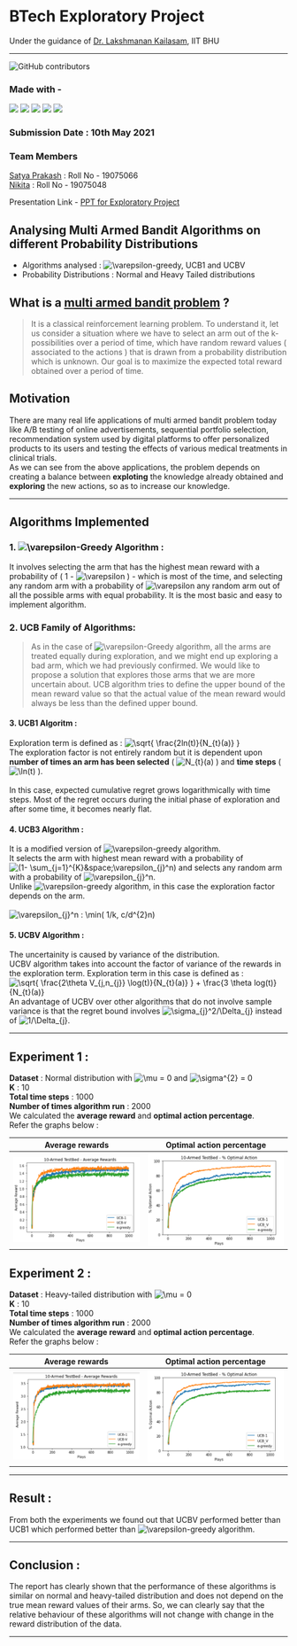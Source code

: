 #  BTech Exploratory Project 
Under the guidance of [Dr. Lakshmanan Kailasam](https://www.iitbhu.ac.in/dept/cse/people/lakshmanankcse), IIT BHU
<hr/>

![GitHub contributors](https://img.shields.io/github/contributors/n4i9kita/ExploratoryProject?color=green&logoColor=blue)
### Made with - 
<img src="https://img.shields.io/badge/python%20-%2314354C.svg?&style=for-the-badge&logo=python&logoColor=white"/> <img src="https://img.shields.io/badge/numpy%20-%23013243.svg?&style=for-the-badge&logo=numpy&logoColor=white" /> <img src="https://img.shields.io/badge/Jupyter%20-%23F37626.svg?&style=for-the-badge&logo=Jupyter&logoColor=white" /> <img src="https://img.shields.io/badge/git%20-%23F05033.svg?&style=for-the-badge&logo=git&logoColor=white"/> <img src="https://img.shields.io/badge/github%20-%23121011.svg?&style=for-the-badge&logo=github&logoColor=white"/>

### Submission Date : 10th May 2021
### __Team Members__
[Satya Prakash](https://github.com/sp-ps) : Roll No - 19075066 <br/>
[Nikita](https://github.com/n4i9kita) : Roll No - 19075048

Presentation Link - [PPT for Exploratory Project](https://docs.google.com/presentation/d/1nr8daElVh3E1s5hx3gytAdmx2nFKL5j-Mor7uHKVXtw/edit#slide=id.p1)
## Analysing  __Multi Armed Bandit Algorithms__ on different __Probability Distributions__
- Algorithms analysed : <img src="https://latex.codecogs.com/gif.latex?\varepsilon" title="\varepsilon" />-greedy, UCB1 and UCBV 
- Probability Distributions : Normal and Heavy Tailed distributions

## What is a [multi armed bandit problem](https://en.wikipedia.org/wiki/Multi-armed_bandit) ?
> It is a classical reinforcement learning problem. 
To understand it, let us consider a situation where we have to select an arm out of the k-possibilities over a period of time, which have random reward values ( associated to the actions ) that is drawn from a probability distribution which is unknown. Our goal is to maximize the expected total reward obtained over a period of time.

## Motivation
There are many real life applications of multi armed bandit problem today like A/B testing of online advertisements, sequential portfolio selection, recommendation system used by digital platforms to offer personalized products to its users and  testing the effects of various medical treatments in clinical trials. <br>
As we can see from the above applications, the problem depends on creating a balance between __exploting__ the knowledge already obtained and __exploring__ the new actions, so as to increase our knowledge.
<hr/>

## Algorithms Implemented
### 1. <img src="https://latex.codecogs.com/gif.latex?\varepsilon" title="\varepsilon" />-Greedy Algorithm :
It involves selecting the arm that has the highest mean reward with a probability of ( 1 - <img src="https://latex.codecogs.com/gif.latex?\varepsilon" title="\varepsilon" /> ) - which is most of the time, and selecting any random arm with a probability of  <img src="https://latex.codecogs.com/gif.latex?\varepsilon" title="\varepsilon" /> any random arm out of all the possible arms with equal probability.
It is the most basic and easy to implement algorithm. 

### 2. UCB Family of Algorithms:
>As in the case of  <img src="https://latex.codecogs.com/gif.latex?\varepsilon" title="\varepsilon" />-Greedy algorithm, all the arms are treated equally during exploration, and we might end up exploring a bad arm, which we had previously confirmed. 
>We would like to propose a solution that explores those arms that we are more uncertain about. 
>UCB algorithm tries to define the upper bound of the mean reward value
so that the actual value of the mean reward would always be less than the defined upper bound.
#### 3. __UCB1 Algoritm__ : 
Exploration term is defined as : <img src="https://latex.codecogs.com/gif.latex?\sqrt{&space;\frac{2ln(t)}{N_{t}(a)}&space;}" title="\sqrt{ \frac{2ln(t)}{N_{t}(a)} }" /> <br/>
The exploration factor is not entirely random but it is dependent upon __number of times an arm has been selected__ ( <img src="https://latex.codecogs.com/gif.latex?N_{t}(a)" title="N_{t}(a)" /> ) and __time steps__ ( <img src="https://latex.codecogs.com/gif.latex?\ln(t)" title="\ln(t)" /> ). <br/> <br/>
In this case, expected cumulative regret grows logarithmically with time steps. Most of the regret occurs during the initial phase of exploration and after some time, it becomes nearly flat.
#### 4. __UCB3 Algorithm__ :
It is a modified version of <img src="https://latex.codecogs.com/gif.latex?\varepsilon" title="\varepsilon" />-greedy algorithm. <br/>
It selects the arm with highest mean reward with a probability of <img src="https://latex.codecogs.com/gif.latex?(1-&space;\sum_{j=1}^{K}&space;\varepsilon_{j}^n)" title="(1- \sum_{j=1}^{K}&space;\varepsilon_{j}^n)" /> and selects any random arm with a probability of <img src="https://latex.codecogs.com/gif.latex?\varepsilon_{j}^n" title="\varepsilon_{j}^n" />. <br/> 
Unlike <img src="https://latex.codecogs.com/gif.latex?\varepsilon" title="\varepsilon" />-greedy algorithm, in this case the exploration factor depends on the arm. <br/><br/>
 <img src="https://latex.codecogs.com/gif.latex?\varepsilon_{j}^n&space;:&space;\min(&space;1/k,&space;c/d^{2}n)" title="\varepsilon_{j}^n : \min( 1/k, c/d^{2}n)" />

#### 5. __UCBV Algorithm__ :
The uncertainity is caused by variance of the distribution. <br/>
UCBV algorithm takes into account the factor of variance of the rewards in the exploration term. 
Exploration term in this case is defined as :  <img src="https://latex.codecogs.com/gif.latex?\sqrt{&space;\frac{2\theta&space;V_{j,n_{j}}&space;\log(t)}{N_{t}(a)}&space;}&space;&plus;&space;\frac{3&space;\theta&space;log(t)}{N_{t}(a)}" title="\sqrt{ \frac{2\theta V_{j,n_{j}} \log(t)}{N_{t}(a)} } + \frac{3 \theta log(t)}{N_{t}(a)}" /><br/>
An advantage of UCBV over other algorithms that do not involve sample variance is that the regret bound involves <img src="https://latex.codecogs.com/gif.latex?\sigma_{j}^2/\Delta_{j}" title="\sigma_{j}^2/\Delta_{j}" /> instead of <img src="https://latex.codecogs.com/gif.latex?1/\Delta_{j}" title="1/\Delta_{j}" />.  

<hr/>

## Experiment 1 :
__Dataset__ : Normal distribution with <img src="https://latex.codecogs.com/gif.latex?\mu&space;=&space;0" title="\mu = 0" />  and <img src="https://latex.codecogs.com/gif.latex?\sigma^{2}&space;=&space;0" title="\sigma^{2} = 0" /> <br/>
__K__ : 10 <br/>
__Total time steps__ : 1000 <br/>
__Number of times algorithm run__ : 2000 <br/>
We calculated the __average reward__ and __optimal action percentage__. <br/>
Refer the graphs below :

Average rewards            |  Optimal action percentage
:-------------------------:|:--------------------------:
![](Graphs/normal_r.png)   |  ![](Graphs/normal_o.png)

## Experiment 2 :
__Dataset__ : Heavy-tailed distribution with <img src="https://latex.codecogs.com/gif.latex?\mu&space;=&space;0" title="\mu = 0" /> <br/>
__K__ : 10 <br/>
__Total time steps__ : 1000 <br/>
__Number of times algorithm run__ : 2000 <br/>
We calculated the __average reward__ and __optimal action percentage__. <br/>
Refer the graphs below :

Average rewards            |  Optimal action percentage
:-------------------------:|:--------------------------:
![](Graphs/heavy_r.png)    |  ![](Graphs/heavy_o.png)


<hr/>

## Result :
From both the experiments we found out that UCBV performed better than UCB1 which performed better than <img src="https://latex.codecogs.com/gif.latex?\varepsilon" title="\varepsilon" />-greedy algorithm.
<hr/>

## Conclusion : 
The report has clearly shown that the performance of these algorithms is similar on
normal and heavy-tailed distribution and does not depend on the true mean reward values of their arms.
So, we can clearly say that the relative behaviour of these algorithms will not change with change in the reward distribution of the data.

<hr/>

